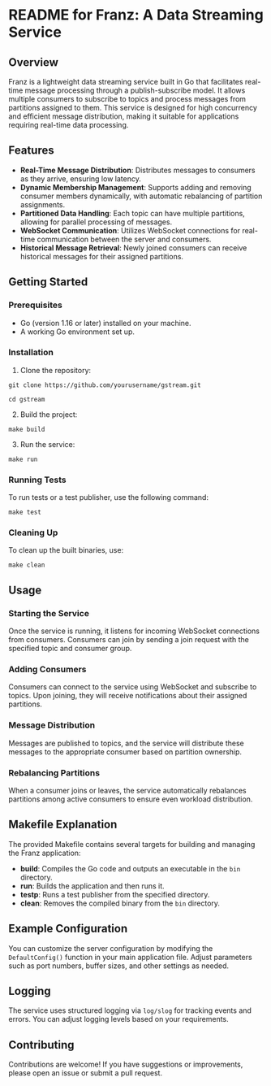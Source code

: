 # README for Franz: A Data Streaming Service

## Overview

Franz is a lightweight data streaming service built in Go that facilitates real-time message processing through a publish-subscribe model. It allows multiple consumers to subscribe to topics and process messages from partitions assigned to them. This service is designed for high concurrency and efficient message distribution, making it suitable for applications requiring real-time data processing.

## Features

- **Real-Time Message Distribution**: Distributes messages to consumers as they arrive, ensuring low latency.
- **Dynamic Membership Management**: Supports adding and removing consumer members dynamically, with automatic rebalancing of partition assignments.
- **Partitioned Data Handling**: Each topic can have multiple partitions, allowing for parallel processing of messages.
- **WebSocket Communication**: Utilizes WebSocket connections for real-time communication between the server and consumers.
- **Historical Message Retrieval**: Newly joined consumers can receive historical messages for their assigned partitions.

## Getting Started

### Prerequisites

- Go (version 1.16 or later) installed on your machine.
- A working Go environment set up.

### Installation

1. Clone the repository:
```
git clone https://github.com/yourusername/gstream.git
```
```
cd gstream
```
2. Build the project:
```
make build
 ```

3. Run the service:
```
make run
 ```

### Running Tests

To run tests or a test publisher, use the following command:
```
make test
 ```

### Cleaning Up

To clean up the built binaries, use:
```
make clean
```


## Usage

### Starting the Service

Once the service is running, it listens for incoming WebSocket connections from consumers. Consumers can join by sending a join request with the specified topic and consumer group.

### Adding Consumers

Consumers can connect to the service using WebSocket and subscribe to topics. Upon joining, they will receive notifications about their assigned partitions.

### Message Distribution

Messages are published to topics, and the service will distribute these messages to the appropriate consumer based on partition ownership.

### Rebalancing Partitions

When a consumer joins or leaves, the service automatically rebalances partitions among active consumers to ensure even workload distribution.

## Makefile Explanation

The provided Makefile contains several targets for building and managing the Franz application:

- **build**: Compiles the Go code and outputs an executable in the `bin` directory.
- **run**: Builds the application and then runs it.
- **testp**: Runs a test publisher from the specified directory.
- **clean**: Removes the compiled binary from the `bin` directory.

## Example Configuration

You can customize the server configuration by modifying the `DefaultConfig()` function in your main application file. Adjust parameters such as port numbers, buffer sizes, and other settings as needed.

## Logging

The service uses structured logging via `log/slog` for tracking events and errors. You can adjust logging levels based on your requirements.

## Contributing

Contributions are welcome! If you have suggestions or improvements, please open an issue or submit a pull request.




